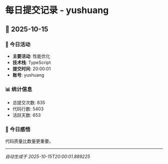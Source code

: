 # 每日提交记录 - yushuang

## 📅 2025-10-15

### 🎯 今日活动
- **主要活动**: 性能优化
- **技术栈**: TypeScript
- **提交时间**: 20:00:01
- **账号**: yushuang

### 📊 统计信息
- 总提交次数: 835
- 代码行数: 5403
- 活跃天数: 653

### 💭 今日感悟
代码质量比数量更重要。

---
*自动生成于 2025-10-15T20:00:01.889225*
